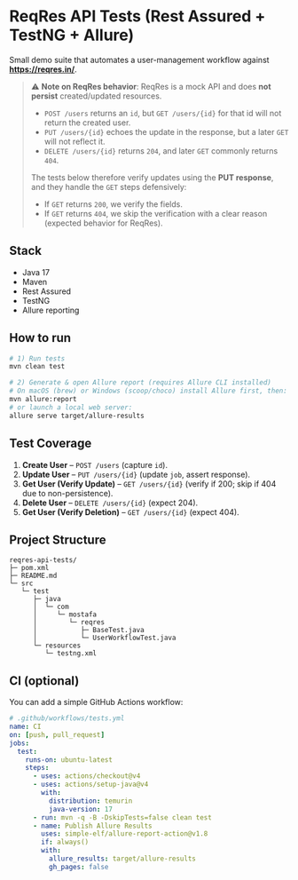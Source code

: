 # ReqRes API Tests (Rest Assured + TestNG + Allure)

Small demo suite that automates a user-management workflow against **https://reqres.in/**.

> ⚠️ **Note on ReqRes behavior**: ReqRes is a mock API and does **not persist** created/updated resources.
> - `POST /users` returns an `id`, but `GET /users/{id}` for that id will not return the created user.
> - `PUT /users/{id}` echoes the update in the response, but a later `GET` will not reflect it.
> - `DELETE /users/{id}` returns `204`, and later `GET` commonly returns `404`.
>
> The tests below therefore verify updates using the **PUT response**, and they handle the `GET` steps defensively:
> - If `GET` returns `200`, we verify the fields.
> - If `GET` returns `404`, we skip the verification with a clear reason (expected behavior for ReqRes).

## Stack
- Java 17
- Maven
- Rest Assured
- TestNG
- Allure reporting

## How to run
```bash
# 1) Run tests
mvn clean test

# 2) Generate & open Allure report (requires Allure CLI installed)
# On macOS (brew) or Windows (scoop/choco) install Allure first, then:
mvn allure:report
# or launch a local web server:
allure serve target/allure-results
```

## Test Coverage
1. **Create User** – `POST /users` (capture `id`).
2. **Update User** – `PUT /users/{id}` (update `job`, assert response).
3. **Get User (Verify Update)** – `GET /users/{id}` (verify if 200; skip if 404 due to non-persistence).
4. **Delete User** – `DELETE /users/{id}` (expect 204).
5. **Get User (Verify Deletion)** – `GET /users/{id}` (expect 404).

## Project Structure
```
reqres-api-tests/
├─ pom.xml
├─ README.md
└─ src
   └─ test
      ├─ java
      │  └─ com
      │     └─ mostafa
      │        └─ reqres
      │           ├─ BaseTest.java
      │           └─ UserWorkflowTest.java
      └─ resources
         └─ testng.xml
```

## CI (optional)
You can add a simple GitHub Actions workflow:
```yaml
# .github/workflows/tests.yml
name: CI
on: [push, pull_request]
jobs:
  test:
    runs-on: ubuntu-latest
    steps:
      - uses: actions/checkout@v4
      - uses: actions/setup-java@v4
        with:
          distribution: temurin
          java-version: 17
      - run: mvn -q -B -DskipTests=false clean test
      - name: Publish Allure Results
        uses: simple-elf/allure-report-action@v1.8
        if: always()
        with:
          allure_results: target/allure-results
          gh_pages: false
```
